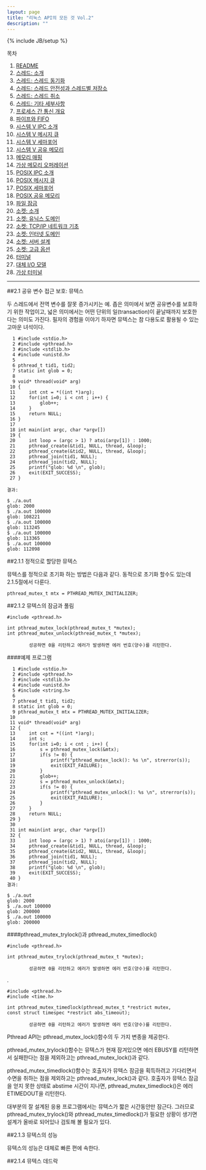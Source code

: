 ```yaml
---
layout: page
title: "리눅스 API의 모든 것 Vol.2"
description: ""
---
```

{% include JB/setup %}

목차

1. [README](/pages/linux_api_vol_2/00-readme.html)
1. [스레드: 소개](/pages/linux_api_vol_2/01-thread-introduce.html)
1. [스레드: 스레드 동기화](/pages/linux_api_vol_2/02-thread-sync.html)
1. [스레드: 스레드 안전성과 스레드별 저장소](/pages/linux_api_vol_2/03-thread-safety-and-repository.html)
1. [스레드: 스레드 취소](/pages/linux_api_vol_2/04-thread-cancel.html)
1. [스레드: 기타 세부사항](/pages/linux_api_vol_2/05-thread-details.html)
1. [프로세스 간 통신 개요](/pages/linux_api_vol_2/06-ipc.html)
1. [파이프와 FIFO](/pages/linux_api_vol_2/07-pipe-fifo.html)
1. [시스템 V IPC 소개](/pages/linux_api_vol_2/08-system-v-ipc.html)
1. [시스템 V 메시지 큐](/pages/linux_api_vol_2/09-system-v-message-queue.html)
1. [시스템 V 세마포어](/pages/linux_api_vol_2/10-system-v-semaphore.html)
1. [시스템 V 공유 메모리](/pages/linux_api_vol_2/11-system-v-shared-memory.html)
1. [메모리 매핑](/pages/linux_api_vol_2/12-memory-mapping.html)
1. [가상 메모리 오퍼레이션](/pages/linux_api_vol_2/13-virtual-memory-operation.html)
1. [POSIX IPC 소개](/pages/linux_api_vol_2/14-posix-ipc.html)
1. [POSIX 메시지 큐](/pages/linux_api_vol_2/15-posix-message-queue.html)
1. [POSIX 세마포어](/pages/linux_api_vol_2/16-posix-semaphore.html)
1. [POSIX 공유 메모리](/pages/linux_api_vol_2/17-posix-shared-memory.html)
1. [파일 잠금](/pages/linux_api_vol_2/18-file-lock.html)
1. [소켓: 소개](/pages/linux_api_vol_2/19-socket-introduction.html)
1. [소켓: 유닉스 도메인](/pages/linux_api_vol_2/20-socket-unix-domain.html)
1. [소켓: TCP/IP 네트워크 기초](/pages/linux_api_vol_2/21-socket-tcp-ip-network.html)
1. [소켓: 인터넷 도메인](/pages/linux_api_vol_2/22-socket-internet-domain.html)
1. [소켓: 서버 설계](/pages/linux_api_vol_2/23-socket-design-server.html)
1. [소켓: 고급 옵션](/pages/linux_api_vol_2/24-socket-advanced-option.html)
1. [터미널](/pages/linux_api_vol_2/25-terminal.html)
1. [대체 I/O 모델](/pages/linux_api_vol_2/26-alternative-io-model.html)
1. [가상 터미널](/pages/linux_api_vol_2/27-virtual-terminal.html)

<hr/>

##2.1 공유 변수 접근 보호: 뮤텍스

두 스레드에서 전역 변수를 잘못 증가시키는 예. 좁은 의미에서 보면 공유변수를 보호하기 위한 작업이고, 넓은 의미에서는 어떤 단위의 일(transaction)이 끝날때까지 보호한다는 의미도 가진다. 필자의 경험을 이야기 하자면 뮤텍스는 참 다용도로 활용될 수 있는 고마운 녀석이다.

	  1 #include <stdio.h>
	  2 #include <pthread.h>
	  3 #include <stdlib.h>
	  4 #include <unistd.h>
	  5 
	  6 pthread_t tid1, tid2;
	  7 static int glob = 0;
	  8 
	  9 void* thread(void* arg)
	 10 {
	 11     int cnt = *((int *)arg);
	 12     for(int i=0; i < cnt ; i++) {
	 13         glob++;
	 14     }
	 15     return NULL;
	 16 }
	 17 
	 18 int main(int argc, char *argv[])
	 19 {
	 20     int loop = (argc > 1) ? atoi(argv[1]) : 1000;
	 21     pthread_create(&tid1, NULL, thread, &loop);
	 22     pthread_create(&tid2, NULL, thread, &loop);
	 23     pthread_join(tid1, NULL);
	 24     pthread_join(tid2, NULL);
	 25     printf("glob: %d \n", glob);
	 26     exit(EXIT_SUCCESS);
	 27 }
	 
	결과:
	
	$ ./a.out 
	glob: 2000
	$ ./a.out 100000
	glob: 108221 
	$ ./a.out 100000
	glob: 113245 
	$ ./a.out 100000
	glob: 113365 
	$ ./a.out 100000
	glob: 112098 


##2.1.1 정적으로 할당한 뮤텍스

뮤텍스를 정적으로 초기화 하는 방법은 다음과 같다. 동적으로 초기화 할수도 있는데 2.1.5절에서 다룬다.

	pthread_mutex_t mtx = PTHREAD_MUTEX_INITIALIZER;



##2.1.2 뮤텍스의 잠금과 풀림

	#include <pthread.h>

	int pthread_mutex_lock(pthread_mutex_t *mutex);
	int pthread_mutex_unlock(pthread_mutex_t *mutex);
	
			성공하면 0을 리턴하고 에러가 발생하면 에러 번호(양수)를 리턴한다.

####예제 프로그램

	  1 #include <stdio.h>
	  2 #include <pthread.h>
	  3 #include <stdlib.h>
	  4 #include <unistd.h>
	  5 #include <string.h>
	  6 
	  7 pthread_t tid1, tid2;
	  8 static int glob = 0;
	  9 pthread_mutex_t mtx = PTHREAD_MUTEX_INITIALIZER;
	 10 
	 11 void* thread(void* arg)
	 12 {
	 13     int cnt = *((int *)arg);
	 14     int s;
	 15     for(int i=0; i < cnt ; i++) {
	 16         s = pthread_mutex_lock(&mtx);
	 17         if(s != 0) {
	 18             printf("pthread_mutex_lock(): %s \n", strerror(s));
	 19             exit(EXIT_FAILURE);
	 20         }
	 21         glob++;
	 22         s = pthread_mutex_unlock(&mtx);
	 23         if(s != 0) {
	 24             printf("pthread_mutex_unlock(): %s \n", strerror(s));
	 25             exit(EXIT_FAILURE);
	 26         }
	 27     }
	 28     return NULL;
	 29 }
	 30 
	 31 int main(int argc, char *argv[])
	 32 {
	 33     int loop = (argc > 1) ? atoi(argv[1]) : 1000;
	 34     pthread_create(&tid1, NULL, thread, &loop);
	 35     pthread_create(&tid2, NULL, thread, &loop);
	 36     pthread_join(tid1, NULL);
	 37     pthread_join(tid2, NULL);
	 38     printf("glob: %d \n", glob);
	 39     exit(EXIT_SUCCESS);
	 40 }
	결과:
	
	$ ./a.out 
	glob: 2000
	$ ./a.out 100000
	glob: 200000
	$ ./a.out 100000
	glob: 200000 

	
####pthread_mutex_trylock()과 pthread_mutex_timedlock()

	#include <pthread.h>

	int pthread_mutex_trylock(pthread_mutex_t *mutex);
	
			성공하면 0을 리턴하고 에러가 발생하면 에러 번호(양수)를 리턴한다.

.

	#include <pthread.h>
	#include <time.h>
	
	int pthread_mutex_timedlock(pthread_mutex_t *restrict mutex,
	const struct timespec *restrict abs_timeout);
	
			성공하면 0을 리턴하고 에러가 발생하면 에러 번호(양수)를 리턴한다.

Pthread API는 pthread_mutex_lock()함수의 두 가지 변종을 제공한다. 

pthread_mutex_trylock()함수는 뮤텍스가 현재 잠겨있으면 에러 EBUSY를 리턴하면서 실패한다는 점을 제외하고는 pthread_mutex_lock()과 같다.

pthread_mutex_timedlock()함수는 호출자가 뮤텍스 잠금을 획득하려고 기다리면서 수면을 취하는 점을 제외하고는 pthread_mutex_lock()과 같다. 호출자가 뮤텍스 잠금을 얻지 못한 상태로 abstime 시간이 지나면, pthread_mutex_timedlock()은 에러 ETIMEDOUT을 리턴한다.

대부분의 잘 설계된 응용 프로그램에서는 뮤텍스가 짧은 시간동안만 잠근다. 그러므로 pthread_mutex_trylock()와 pthread_mutex_timedlock()가 필요한 상황이 생기면 설계가 올바로 되어있나 검토해 볼 필요가 있다. 

##2.1.3 뮤텍스의 성능

뮤텍스의 성능은 대체로 빠른 편에 속한다.


##2.1.4 뮤텍스 데드락




